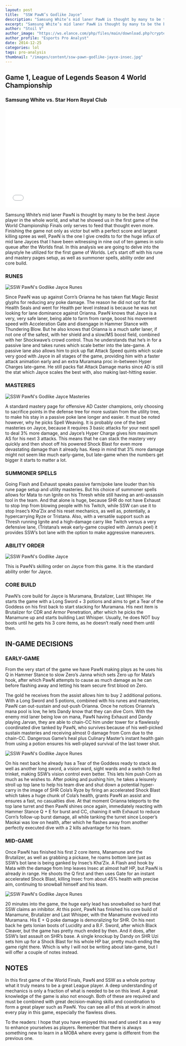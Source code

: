 ```yaml
---
layout: post
title:  "SSW PawN’s Godlike Jayce"
description: "Samsung White’s mid laner PawN is thought by many to be the best Jayce player in the whole world, and what he showed us in the first game of the World Championship Finals only serves to feed that thought even more."
excerpt: "Samsung White’s mid laner PawN is thought by many to be the best Jayce player in the whole world, and what he showed us in the first game of the World Championship Finals only serves to feed that thought even more. Finishing the game not only as victor but with a perfect score and largest killing spree as well, PawN is the one I give credits to for the huge influx of mid lane Jayces that I have been witnessing in nine out of ten games in solo queue after the Worlds final. In this analysis we are going to delve into the playstyle he utilized for the first game of Worlds. Let’s start off with his rune and mastery pages setup, as well as summoner spells, ability order and core build."
author: "Stoil V"
author_image: "https://ws.elance.com/php/files/main/download.php?crypted=Y3R4JTNEcHJvZmlsZV9pbWFnZSUyNmZpZCUzRDEyNzc1ODI0NyUyNnJpZCUzRC0xJTI2cGlkJTNEODAzNjQ2OSUyNnQlM0Qx"
author_profile: "Esports Pro Analyst"
date: 2014-12-25
categories: lol
tags: pro-analysis
thumbnail: "/images/content/ssw-pawn-godlike-jayce-insec.jpg"
---
```

## Game 1, League of Legends Season 4 World Championship

### Samsung White vs. Star Horn Royal Club

<iframe width="560" height="315" src="//www.youtube.com/embed/PyXKBro6Q1k" frameborder="0" allowfullscreen></iframe>

Samsung White’s mid laner PawN is thought by many to be the best Jayce player in the whole world, and what he showed us in the first game of the World Championship Finals only serves to feed that thought even more. Finishing the game not only as victor but with a perfect score and largest killing spree as well, PawN is the one I give credits to for the huge influx of mid lane Jayces that I have been witnessing in nine out of ten games in solo queue after the Worlds final. In this analysis we are going to delve into the playstyle he utilized for the first game of Worlds. Let’s start off with his rune and mastery pages setup, as well as summoner spells, ability order and core build.

### RUNES

![SSW PawN's Godlike Jayce Runes](/images/content/ssw-pawn-godlike-jayce-runes.jpg)

Since PawN was up against Corn’s Orianna he has taken flat Magic Resist glyphs for reducing any poke damage. The reason he did not opt for flat Health Seals and went for Health per level instead is because he was not looking for lane dominance against Orianna. PawN knows that Jayce is a very, very safe laner, being able to farm from range, boost his movement speed with Acceleration Gate and disengage in Hammer Stance with Thundering Blow. But he also knows that Orianna is a much safer laner, if not one of the safest, with her shield and a slow/MS boost field, combined with her Shockwave’s crowd control. Thus he understands that he’s in for a passive lane and takes runes which scale better into the late-game. 
A passive lane also allows him to pick up flat Attack Speed quints which scale very good with Jayce in all stages of the game, providing him with a faster attack animation early and an extra Muramana proc in-between Hyper Charges late-game. He still packs flat Attack Damage marks since AD is still the stat which Jayce scales the best with, also making last-hitting easier. 

### MASTERIES

![SSW PawN's Godlike Jayce Masteries](/images/content/ssw-pawn-godlike-jayce-masteries.jpg)

A standard mastery page for offensive AD Caster champions, only choosing to sacrifice points in the defense tree for more sustain from the utility tree, to make his stay in a passive poke lane longer and easier. It must be noted however, why he picks Spell Weaving. It is probably one of the best masteries on Jayce, because it requires 3 basic attacks for your next spell to deal 3% more damage, and Jayce’s Hyper Charge gives him maximum AS for his next 3 attacks. This means that he can stack the mastery very quickly and then shoot off his powered Shock Blast for even more devastating damage than it already has. Keep in mind that 3% more damage might not seem like much early-game, but late-game when the numbers get bigger it starts to matter a lot.

### SUMMONER SPELLS

Going Flash and Exhaust speaks passive farm/poke lane louder than his rune page setup and utility masteries. But his choice of summoner spells allows for Mata to run Ignite on his Thresh while still having an anti-assassin tool in the team. And that alone is huge, because SHR do not have Exhaust to stop Imp from blowing people with his Twitch, while SSW can use it to stop Insec’s Kha’Zix and his reset mechanics, as well as, potentially, a hypercarrying Ryze or Tristana. Also, with a versatile support such as Thresh running Ignite and a high-damage carry like Twitch versus a very defensive lane, (Tristana’s weak early-game coupled with Janna’s peel) it provides SSW’s bot lane with the option to make aggressive maneuvers.

### ABILITY ORDER

![SSW PawN's Godlike Jayce ](/images/content/ssw-pawn-godlike-jayce-skill-order.jpg)

This is PawN’s skilling order on Jayce from this game. It is the standard ability order for Jayce.

### CORE BUILD

PawN’s core build for Jayce is Muramana, Brutalizer, Last Whisper. He starts the game with a Long Sword + 3 potions and aims to get a Tear of the Goddess on his first back to start stacking for Muramana. His next item is Brutalizer for CDR and Armor Penetration, after which he picks the Manamune up and starts building Last Whisper. Usually, he does NOT buy boots until he gets his 3 core items, as he doesn’t really need them until then. 

## IN-GAME DECISIONS 

### EARLY-GAME

From the very start of the game we have PawN making plays as he uses his Q in Hammer Stance to slow Zero’s Janna which sets Zero up for Mata’s hook, after which PawN attempts to cause as much damage as he can before flashing away and letting his team secure first blood on Zero. 

The gold he receives from the assist allows him to buy 2 additional potions. With a Long Sword and 5 potions, combined with his runes and masteries, PawN can out-sustain and out-push Orianna. Once he notices Orianna’s mana pool is low, he lets Dandy know that they can dive Corn. With the enemy mid laner being low on mana, PawN having Exhaust and Dandy playing Jarvan, they are able to chain-CC him under tower for a flawlessly coordinated dive tanked by PawN, who survives because of his well-picked sustain masteries and receiving almost 0 damage from Corn due to the chain-CC. Dangerous Game’s heal plus Culinary Master’s instant health gain from using a potion ensures his well-played survival of the last tower shot. 

![SSW PawN's Godlike Jayce Runes](/images/content/ssw-pawn-godlike-jayce-tower-shot.jpg)

On his next back he already has a Tear of the Goddess ready to stack as well as another long sword, a vision ward, sight wards and a switch to Red trinket, making SSW’s vision control even better. This lets him push Corn as much as he wishes to. After poking and pushing him, he takes a leisurely stroll up top lane to help his team dive and shut down a potential hyper-carry in the image of SHR Cola’s Ryze by firing an accelerated Shock Blast which takes a huge chunk of Cola’s health, grants PawN an assist and ensures a fast, no casualties dive. At that moment Orianna teleports to the top lane turret and then PawN shines once again, immediately reacting with Hammer Stance Q + E for burst and CC, chaining it with Exhaust to reduce Corn’s follow-up burst damage, all while tanking the turret since Looper’s Maokai was low on health, after which he flashes away from another perfectly executed dive with a 2 kills advantage for his team. 

### MID-GAME

Once PawN has finished his first 2 core items, Manamune and the Brutalizer, as well as grabbing a pickaxe, he roams bottom lane just as SSW’s bot lane is being ganked by Insec’s Kha’Zix. A Flash and hook by Mata with the damage from Imp leaves Insec at almost half HP, but PawN is already in range. He shoots the Q first and then uses Gate for an instant accelerated Shock Blast, killing Insec from about 45% health with precise aim, continuing to snowball himself and his team.

![SSW PawN's Godlike Jayce Runes](/images/content/ssw-pawn-godlike-jayce-insec.jpg)

20 minutes into the game, the huge early lead has snowballed so hard that SSW claims an inhibitor. At this point, PawN has finished his core build of Manamune, Brutalizer and Last Whisper, with the Manamune evolved into Muramana. His E + Q poke damage is demoralizing for SHR. On his next back he gets Ionian boots of Lucidity and a B.F. Sword, after which Black Cleaver, but the game has pretty much ended by then. And it does, after SSW’s last assault on SHR’s base. A single knockup by Dandy on SHR Uzi sets him up for a Shock Blast for his whole HP bar, pretty much ending the game right there. Which is why I will not be writing about late-game, but I will offer a couple of notes instead.

## NOTES

In this first game of the World Finals, PawN and SSW as a whole portray what it truly means to be a great League player. A deep understanding of mechanics is only a fraction of what is needed to be on this level. A great knowledge of the game is also not enough. Both of these are required and must be combined with great decision-making skills and coordination to form a great player such as PawN. You can see all of this at work in almost every play in this game, especially the flawless dives. 

To the readers: I hope that you have enjoyed this read and used it as a way to enhance yourselves as players. Remember that there is always something new to learn in a MOBA where every game is different from the previous one.
 


